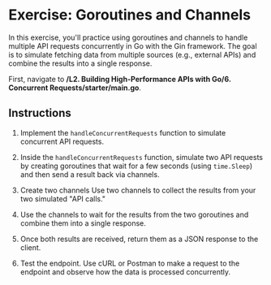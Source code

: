 # Exercise: Goroutines and Channels

In this exercise, you'll practice using goroutines and channels to handle multiple API requests concurrently in Go with the Gin framework. The goal is to simulate fetching data from multiple sources (e.g., external APIs) and combine the results into a single response.

First, navigate to **/L2. Building High-Performance APIs with Go/6. Concurrent Requests/starter/main.go**.

## Instructions

1. Implement the `handleConcurrentRequests` function to simulate concurrent API requests.

2. Inside the `handleConcurrentRequests` function, simulate two API requests by creating goroutines that wait for a few seconds (using `time.Sleep`) and then send a result back via channels.

3. Create two channels Use two channels to collect the results from your two simulated "API calls."

4. Use the channels to wait for the results from the two goroutines and combine them into a single response.

5. Once both results are received, return them as a JSON response to the client.

6. Test the endpoint. Use cURL or Postman to make a request to the endpoint and observe how the data is processed concurrently.
